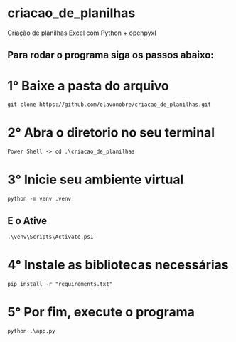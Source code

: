# criacao_de_planilhas
Criação de planilhas Excel com Python + openpyxl

## Para rodar o programa siga os passos abaixo:

# 1° Baixe a pasta do arquivo
```
git clone https://github.com/olavonobre/criacao_de_planilhas.git
```

# 2° Abra o diretorio no seu terminal
```
Power Shell -> cd .\criacao_de_planilhas
```

# 3° Inicie seu ambiente virtual
```
python -m venv .venv
```
## E o Ative
```
.\venv\Scripts\Activate.ps1
```

# 4° Instale as bibliotecas necessárias
```
pip install -r "requirements.txt"
```
# 5° Por fim, execute o programa
```
python .\app.py
```
